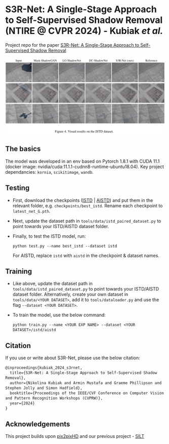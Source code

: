# S3R-Net: A Single-Stage Approach to Self-Supervised Shadow Removal (NTIRE @ CVPR 2024) - Kubiak _et al._
Project repo for the paper [S3R-Net: A Single-Stage Approach to Self-Supervised Shadow Removal](https://arxiv.org/pdf/2404.12103)

![image info](results_istd.PNG)

## The basics
The model was developed in an env based on Pytorch 1.8.1 with CUDA 11.1 (docker image: nvidia/cuda:11.1.1-cudnn8-runtime-ubuntu18.04). Key project dependancies: ```kornia```, ```scikitimage```, ```wandb```.


## Testing
- First, download the checkpoints ([ISTD](https://personalpages.surrey.ac.uk/s.hadfield/istd_ckpt.pth) | [AISTD](https://personalpages.surrey.ac.uk/s.hadfield/aistd_ckpt.pth)) and put them in the relevant folder, e.g. ```checkpoints/best_istd```. Rename each checkpoint to ```latest_net_G.pth```.

- Next, update the dataset path in ```tools/data/istd_paired_dataset.py``` to point towards your ISTD/AISTD dataset folder.

- Finally, to test the ISTD model, run:
  ```
  python test.py --name best_istd --dataset istd
  ```
  For AISTD, replace ```istd``` with ```aistd``` in the checkpoint & dataset names.

## Training
- Like above, update the dataset path in ```tools/data/istd_paired_dataset.py``` to point towards your ISTD/AISTD dataset folder. Alternatively, create your own dataset in ```tools/data/<YOUR DATASET>```, add it to ```tools/dataloader.py``` and use the flag ```--dataset <YOUR DATASET>```.

- To train the model, use the below command:
  ```
  python train.py --name <YOUR EXP NAME> --dataset <YOUR DATASET>/istd/aistd
  ```

## Citation
If you use or write about S3R-Net, please use the below citation:
```
@inproceedings{kubiak_2024_s3rnet,
  title={S3R-Net: A Single-Stage Approach to Self-Supervised Shadow Removal},
  author={Nikolina Kubiak and Armin Mustafa and Graeme Phillipson and Stephen Jolly and Simon Hadfield},
  booktitle={Proceedings of the IEEE/CVF Conference on Computer Vision and Pattern Recognition Workshops (CVPRW)},
  year={2024}
}
```
## Acknowledgements
This project builds upon [pix2pixHD](https://github.com/NVIDIA/pix2pixHD/tree/master) and our previous project - [SILT](https://github.com/n-kubiak/SILT)
